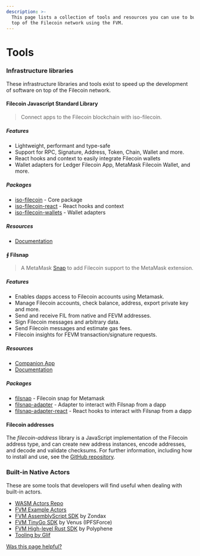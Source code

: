 ```yaml
---
description: >-
  This page lists a collection of tools and resources you can use to build on
  top of the Filecoin network using the FVM.
---
```


# Tools

### Infrastructure libraries

These infrastructure libraries and tools exist to speed up the development of software on top of the Filecoin network.

#### Filecoin Javascript Standard Library

> Connect apps to the Filecoin blockchain with iso-filecoin.

##### Features

- Lightweight, performant and type-safe
- Support for RPC, Signature, Address, Token, Chain, Wallet and more.
- React hooks and context to easily integrate Filecoin wallets
- Wallet adapters for Ledger Filecoin App, MetaMask Filecoin Wallet, and more.

##### Packages

- [iso-filecoin](https://github.com/hugomrdias/filecoin/tree/main/packages/iso-filecoin) - Core package
- [iso-filecoin-react](https://github.com/hugomrdias/filecoin/tree/main/packages/iso-filecoin-react) - React hooks and context
- [iso-filecoin-wallets](https://github.com/hugomrdias/filecoin/tree/main/packages/iso-filecoin-wallets) - Wallet adapters

##### Resources

- [Documentation](https://filecoin.hugomrdias.dev/)

#### ⨎ Filsnap

> A MetaMask [Snap](https://snaps.metamask.io/snap/npm/filsnap/) to add Filecoin support to the MetaMask extension.

##### Features

- Enables dapps access to Filecoin accounts using Metamask.
- Manage Filecoin accounts, check balance, address, export private key and more.
- Send and receive FIL from native and FEVM addresses.
- Sign Filecoin messages and arbitrary data.
- Send Filecoin messages and estimate gas fees.
- Filecoin insights for FEVM transaction/signature requests.

##### Resources

- [Companion App](https://filsnap.dev/)
- [Documentation](https://filecoin-project.github.io/filsnap/)

##### Packages

- [filsnap](https://github.com/filecoin-project/filsnap/tree/master/packages/snap) - Filecoin snap for Metamask
- [filsnap-adapter](https://github.com/filecoin-project/filsnap/tree/master/packages/adapter) - Adapter to interact with Filsnap from a dapp
- [filsnap-adapter-react](https://github.com/filecoin-project/filsnap/tree/master/packages/adapter-react) - React hooks to interact with Filsnap from a dapp

#### Filecoin addresses

The _filecoin-address_ library is a JavaScript implementation of the Filecoin address type, and can create new address instances, encode addresses, and decode and validate checksums. For further information, including how to install and use, see the [GitHub repository](https://github.com/glifio/modules/tree/primary/packages/filecoin-address).

### Built-in Native Actors

These are some tools that developers will find useful when dealing with built-in actors.

* [WASM Actors Repo](https://github.com/filecoin-project/builtin-actors)
* [FVM Example Actors](https://github.com/filecoin-project/fvm-example-actors)
* [FVM AssemblyScript SDK](https://github.com/Zondax/fvm-as-sdk) by Zondax
* [FVM TinyGo SDK](https://www.notion.so/Filecoin-Virtual-Machine-FVM-Developer-Resources-94cabfd650184f4b9664bd4974e4d329) by Venus (IPFSForce)
* [FVM High-level Rust SDK](https://github.com/polyphene/fvm-rs-sdk) by Polyphene
* [Tooling by Glif](https://glif.io/en)

[Was this page helpful?](https://airtable.com/apppq4inOe4gmSSlk/pagoZHC2i1iqgphgl/form?prefill\_Page+URL=https://docs.filecoin.io/reference/general/tools)
